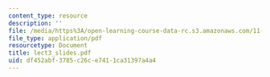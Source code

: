 ```yaml
---
content_type: resource
description: ''
file: /media/https%3A/open-learning-course-data-rc.s3.amazonaws.com/11-945-springfield-studio-fall-2005/df452abf3785c26ce7411ca31397a4a4_lect3_slides.pdf
file_type: application/pdf
resourcetype: Document
title: lect3_slides.pdf
uid: df452abf-3785-c26c-e741-1ca31397a4a4
---
```


